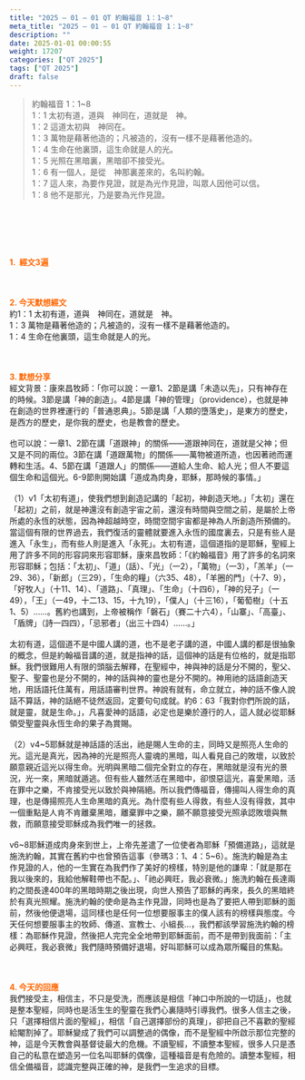 ```yaml
---
title: "2025 – 01 – 01 QT 約翰福音 1：1~8"
meta_title: "2025 – 01 – 01 QT 約翰福音 1：1~8"
description: ""
date: 2025-01-01 00:00:55
weight: 17207
categories: ["QT 2025"]
tags: ["QT 2025"]
draft: false
---
```


<blockquote>約翰福音 1：1~8<br />
1：1 太初有道，道與　神同在，道就是　神。<br />
1：2 這道太初與　神同在。<br />
1：3 萬物是藉著他造的；凡被造的，沒有一樣不是藉著他造的。<br />
1：4 生命在他裏頭，這生命就是人的光。<br />
1：5 光照在黑暗裏，黑暗卻不接受光。<br />
1：6 有一個人，是從　神那裏差來的，名叫約翰。<br />
1：7 這人來，為要作見證，就是為光作見證，叫眾人因他可以信。<br />
1：8 他不是那光，乃是要為光作見證。</blockquote><br />
&nbsp;<br />
<br />
&nbsp;<br />
<br />
<span style="color: #ff6600;" data-darkreader-inline-color=""><strong>1.  經文3遍</strong></span><br />
<br />
&nbsp;<br />
<br />
<span style="color: #ff6600;" data-darkreader-inline-color=""><strong>2. 今天默想經文<br />
</strong></span>約1：1 太初有道，道與　神同在，道就是　神。<br />
1：3 萬物是藉著他造的；凡被造的，沒有一樣不是藉著他造的。<br />
1：4 生命在他裏頭，這生命就是人的光。<br />
<br />
&nbsp;<br />
<br />
<strong><span style="color: #ff6600;" data-darkreader-inline-color="">3. 默想分享<br />
</span></strong>經文背景：康來昌牧師：「你可以說：一章1、2節是講「未造以先」，只有神存在的時候。3節是講「神的創造」。4節是講「神的管理」（providence），也就是神在創造的世界裡運行的「普通恩典」。5節是講「人類的墮落史」，是東方的歷史，是西方的歷史，是你我的歷史，也是教會的歷史。<br />
<br />
也可以說：一章1、2節在講「道跟神」的關係——道跟神同在，道就是父神；但又是不同的兩位。3節在講「道跟萬物」的關係——萬物被道所造，也因著祂而運轉和生活。4、5節在講「道跟人」的關係——道給人生命、給人光；但人不要這個生命和這個光。6-9節則開始講「道成為肉身，耶穌，那時候的事情。」<br />
<br />
（1）v1「太初有道」，使我們想到創造記講的「起初，神創造天地。」「太初」還在「起初」之前，就是神還沒有創造宇宙之前，還沒有時間與空間之前，是屬於上帝所處的永恆的狀態，因為神超越時空，時間空間宇宙都是神為人所創造所預備的。當這個有限的世界過去，我們復活的靈體就要進入永恆的國度裏去，只是有些人是進入「永生」，而有些人則是進入「永死」。太初有道，這個道指的是耶穌，聖經上用了許多不同的形容詞來形容耶穌，康來昌牧師：「《約翰福音》用了許多的名詞來形容耶穌；包括：「太初」、「道」（話）、「光」（一2），「萬物」（一3），「羔羊」（一29、36），「新郎」（三29），「生命的糧」（六35、48），「羊圈的門」（十7、9），「好牧人」（十11、14）、「道路」、「真理」、「生命」（十四6），「神的兒子」（一49），「王」（一49，十二13、15，十九19），「僕人」（十三16），「葡萄樹」（十五1、5）……。舊約也講到，上帝被稱作「磐石」（賽二十六4），「山寨」、「高臺」、「盾牌」（詩一四四），「忌邪者」（出三十四4）……。」<br />
<br />
太初有道，這個道不是中國人講的道，也不是老子講的道，中國人講的都是很抽象的概念，但是約翰福音講的道，就是指神的話，這個神的話是有位格的，就是指耶穌。我們很難用人有限的頭腦去解釋，在聖經中，神與神的話是分不開的，聖父、聖子、聖靈也是分不開的，神的話與神的靈也是分不開的。神用祂的話語創造天地，用話語托住萬有，用話語審判世界。神說有就有，命立就立，神的話不像人說話不算話，神的話絕不徒然返回，定要句句成就。約6：63「我對你們所說的話，就是靈，就是生命。」，凡喜愛神的話語，必定也是樂於遵行的人，這人就必從耶穌領受聖靈與永恆生命的果子為賞賜。<br />
<br />
（2）v4~5耶穌就是神話語的活出，祂是賜人生命的主，同時又是照亮人生命的光。這光是真光，因為神的光是照亮人靈魂的黑暗，叫人看見自己的敗壞，以致於願意親近這光以得生命。光明與黑暗二個完全對立的存在，黑暗就是沒有光的景況，光一來，黑暗就遁逃。但有些人雖然活在黑暗中，卻恨惡這光，喜愛黑暗，活在罪中之樂，不肯接受光以致於與神隔絕。所以我們傳福音，傳揚叫人得生命的真理，也是傳揚照亮人生命黑暗的真光。為什麼有些人得救，有些人沒有得救，其中一個重點是人肯不肯離棄黑暗，離棄罪中之樂，願不願意接受光照承認敗壞與無救，而願意接受耶穌成為我們唯一的拯救。<br />
<br />
v6~8耶穌道成肉身來到世上，上帝先差遣了一位使者為耶穌「預備道路」，這就是施洗約翰，其實在舊約中也曾預告這事（參瑪3：1、4：5~6）。施洗約翰是為主作見證的人，他的一生實在為我們作了美好的榜樣，特別是他的謙卑：「就是那在我以後來的，我給他解鞋帶也不配。」、「祂必興旺，我必衰微。」施洗約翰在長達兩約之間長達400年的黑暗時期之後出現，向世人預告了耶穌的再來，長久的黑暗終於有真光照耀。施洗約翰的使命是為主作見證，同時也是為了要把人帶到耶穌的面前，然後他便退場，這同樣也是任何一位想要服事主的僕人該有的榜樣與態度。今天任何想要服事主的牧師、傳道、宣教士、小組長…，我們都該學習施洗約翰的榜樣：為耶穌作見證，然後把人完完全全地帶到耶穌面前，而不是帶到我面前：「主必興旺，我必衰微」我們隨時預備好退場，好叫耶穌可以成為眾所矚目的焦點。<br />
<br />
&nbsp;<br />
<br />
<strong style="font-size: inherit;"><span style="color: #ff6600;" data-darkreader-inline-color="">4. 今天的回應<br />
</span></strong>我們接受主，相信主，不只是受洗，而應該是相信「神口中所說的一切話」，也就是整本聖經，同時也是活生生的聖靈在我們心裏隨時引導我們。很多人信主之後，只「選擇相信片面的聖經」，相信「自己選擇部份的真理」，卻把自己不喜歡的聖經給閹割掉了。耶穌變成了我們可以調整過的偶像，而不是聖經中所啟示那位完整的神，這是今天教會與基督徒最大的危機。不讀聖經，不讀整本聖經，很多人只是憑自己的私意在塑造另一位名叫耶穌的偶像，這種福音是有危險的。讀整本聖經，相信全備福音，認識完整與正確的神，是我們一生追求的目標。<br />
<br />
&nbsp;
        